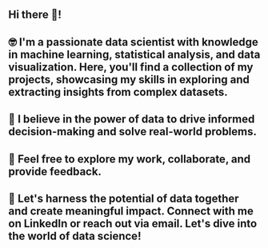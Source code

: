 ## Hi there 👋! 

## 🤓 I'm a passionate data scientist with knowledge in machine learning, statistical analysis, and data visualization. Here, you'll find a collection of my projects, showcasing my skills in exploring and extracting insights from complex datasets. 

## 💪 I believe in the power of data to drive informed decision-making and solve real-world problems. 

## 🔎 Feel free to explore my work, collaborate, and provide feedback.

## 🎯 Let's harness the potential of data together and create meaningful impact. Connect with me on LinkedIn or reach out via email. Let's dive into the world of data science!
